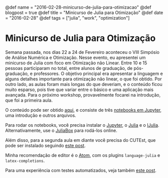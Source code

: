 @def name = "2016-02-28-minicurso-de-julia-para-otimizacao"
@def blogpost = true
@def title = "Minicurso de Julia para Otimização"
@def date = "2016-02-28"
@def tags = ["julia", "work", "optimization"]

# Minicurso de Julia para Otimização


Semana passada, nos dias 22 a 24 de Fevereiro aconteceu o VIII Simpósio de
Análise Numérica e Otimização.
Nesse evento, eu apresentei um minicurso de Julia com foco em Otimização não
Linear.
Entre 10 e 15 pessoas participaram no total, entre alunos de graduação, de
pós-graduação, e professores.
O objetivo principal era apresentar a linguagem e alguns detalhes importante
para otimização não linear, o que foi obtido.
Por outro lado, as aulas foram mais longas do que deveriam, e o conteúdo ficou
muito esparso, pois tive que variar entre o básico e uma aplicação mais
avançada.
Para o próximo workshop, provavelmente focarei na introdução, que foi a primeira
aula.

O conteúdo pode ser obtido
[aqui](https://github.com/abelsiqueira/julia-workshop), e consiste de três
[notebooks em Jupyter](http://jupyter.org/), uma introdução e outros arquivos.

Para rodar os notebooks, você precisa instalar o
[Jupyter](http://jupyter.org/), o [Julia](http://julialang.org/) e o
[IJulia](https://github.com/JuliaLang/IJulia.jl).
Alternativamente, use o [JuliaBox](https://juliabox.org/) para rodá-los online.

Além disso, para a segunda aula em diante você precisa do CUTEst, que pode ser
instalado seguindo
[este post](/blog//installing-cutest-and-cutest.jl/).

Minha recomendação de editor é o [Atom](http://atom.io), com os plugins
`language-julia` e `latex-completions`.

Para uma experiência com testes automatizados, veja também
[este post](/blog//automated-testing/).
